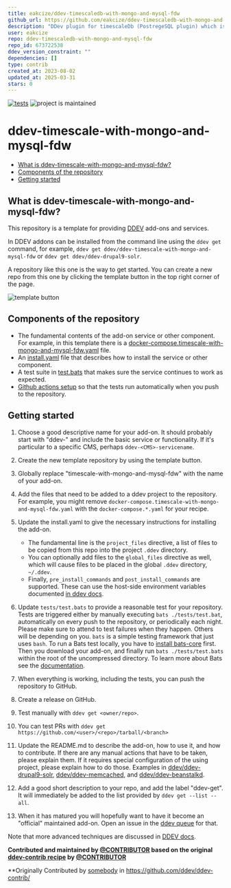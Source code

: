 ```yaml
---
title: eakcize/ddev-timescaledb-with-mongo-and-mysql-fdw
github_url: https://github.com/eakcize/ddev-timescaledb-with-mongo-and-mysql-fdw
description: "DDev plugin for timescaleDb (PostregeSQL plugin) which is set to work with mongo and mysql trough foreign data wrappers for psql."
user: eakcize
repo: ddev-timescaledb-with-mongo-and-mysql-fdw
repo_id: 673722538
ddev_version_constraint: ""
dependencies: []
type: contrib
created_at: 2023-08-02
updated_at: 2025-03-31
stars: 0
---
```


[![tests](https://github.com/ddev/ddev-timescale-with-mongo-and-mysql-fdw/actions/workflows/tests.yml/badge.svg)](https://github.com/ddev/ddev-timescale-with-mongo-and-mysql-fdw/actions/workflows/tests.yml) ![project is maintained](https://img.shields.io/maintenance/yes/2024.svg)

# ddev-timescale-with-mongo-and-mysql-fdw <!-- omit in toc -->

- [What is ddev-timescale-with-mongo-and-mysql-fdw?](#what-is-ddev-timescale-with-mongo-and-mysql-fdw)
- [Components of the repository](#components-of-the-repository)
- [Getting started](#getting-started)

## What is ddev-timescale-with-mongo-and-mysql-fdw?

This repository is a template for providing [DDEV](https://ddev.readthedocs.io) add-ons and services.

In DDEV addons can be installed from the command line using the `ddev get` command, for example, `ddev get ddev/ddev-timescale-with-mongo-and-mysql-fdw` or `ddev get ddev/ddev-drupal9-solr`.

A repository like this one is the way to get started. You can create a new repo from this one by clicking the template button in the top right corner of the page.

![template button](https://raw.githubusercontent.com/eakcize/ddev-timescaledb-with-mongo-and-mysql-fdw/main/images/template-button.png)

## Components of the repository

- The fundamental contents of the add-on service or other component. For example, in this template there is a [docker-compose.timescale-with-mongo-and-mysql-fdw.yaml](https://github.com/eakcize/ddev-timescaledb-with-mongo-and-mysql-fdw/blob/main/docker-compose.timescale-with-mongo-and-mysql-fdw.yaml) file.
- An [install.yaml](https://github.com/eakcize/ddev-timescaledb-with-mongo-and-mysql-fdw/blob/main/install.yaml) file that describes how to install the service or other component.
- A test suite in [test.bats](https://github.com/eakcize/ddev-timescaledb-with-mongo-and-mysql-fdw/blob/main/tests/test.bats) that makes sure the service continues to work as expected.
- [Github actions setup](https://github.com/eakcize/ddev-timescaledb-with-mongo-and-mysql-fdw/blob/main/.github/workflows/tests.yml) so that the tests run automatically when you push to the repository.

## Getting started

1. Choose a good descriptive name for your add-on. It should probably start with "ddev-" and include the basic service or functionality. If it's particular to a specific CMS, perhaps `ddev-<CMS>-servicename`.
2. Create the new template repository by using the template button.
3. Globally replace "timescale-with-mongo-and-mysql-fdw" with the name of your add-on.
4. Add the files that need to be added to a ddev project to the repository. For example, you might remove `docker-compose.timescale-with-mongo-and-mysql-fdw.yaml` with the `docker-compose.*.yaml` for your recipe.
5. Update the install.yaml to give the necessary instructions for installing the add-on.

   - The fundamental line is the `project_files` directive, a list of files to be copied from this repo into the project `.ddev` directory.
   - You can optionally add files to the `global_files` directive as well, which will cause files to be placed in the global `.ddev` directory, `~/.ddev`.
   - Finally, `pre_install_commands` and `post_install_commands` are supported. These can use the host-side environment variables documented [in ddev docs](https://ddev.readthedocs.io/en/stable/users/extend/custom-commands/#environment-variables-provided).

6. Update `tests/test.bats` to provide a reasonable test for your repository. Tests are triggered either by manually executing `bats ./tests/test.bat`, automatically on every push to the repository, or periodically each night. Please make sure to attend to test failures when they happen. Others will be depending on you. `bats` is a simple testing framework that just uses `bash`. To run a Bats test locally, you have to [install bats-core](https://bats-core.readthedocs.io/en/stable/installation.html) first. Then you download your add-on, and finally run `bats ./tests/test.bats` within the root of the uncompressed directory. To learn more about Bats see the [documentation](https://bats-core.readthedocs.io/en/stable/).
7. When everything is working, including the tests, you can push the repository to GitHub.
8. Create a release on GitHub.
9. Test manually with `ddev get <owner/repo>`.
10. You can test PRs with `ddev get https://github.com/<user>/<repo>/tarball/<branch>`
11. Update the README.md to describe the add-on, how to use it, and how to contribute. If there are any manual actions that have to be taken, please explain them. If it requires special configuration of the using project, please explain how to do those. Examples in [ddev/ddev-drupal9-solr](https://github.com/ddev/ddev-drupal9-solr), [ddev/ddev-memcached](https://github.com/eakcize/ddev-timescaledb-with-mongo-and-mysql-fdw/blob/main/github.com/ddev/ddev-memcached), and [ddev/ddev-beanstalkd](https://github.com/ddev/ddev-beanstalkd).
12. Add a good short description to your repo, and add the label "ddev-get". It will immediately be added to the list provided by `ddev get --list --all`.
13. When it has matured you will hopefully want to have it become an "official" maintained add-on. Open an issue in the [ddev queue](https://github.com/ddev/ddev/issues) for that.

Note that more advanced techniques are discussed in [DDEV docs](https://ddev.readthedocs.io/en/latest/users/extend/additional-services/#additional-service-configurations-and-add-ons-for-ddev).

**Contributed and maintained by [@CONTRIBUTOR](https://github.com/CONTRIBUTOR) based on the original [ddev-contrib recipe](https://github.com/ddev/ddev-contrib/tree/master/docker-compose-services/RECIPE) by [@CONTRIBUTOR](https://github.com/CONTRIBUTOR)**

\*\*Originally Contributed by [somebody](https://github.com/somebody) in <https://github.com/ddev/ddev-contrib/>

